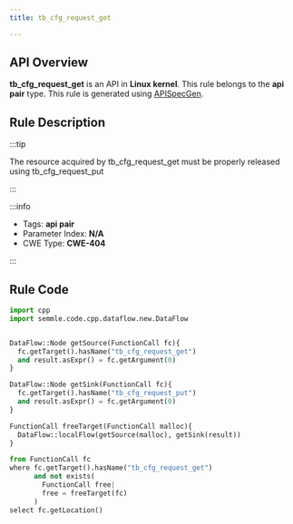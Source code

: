 ```yaml
---
title: tb_cfg_request_get

---
```



## API Overview
**tb_cfg_request_get** is an API in **Linux kernel**. This rule belongs to the **api pair** type. This rule is generated using [APISpecGen](../../tools/APISpecGen).
## Rule Description

:::tip

The resource acquired by tb_cfg_request_get must be properly released using tb_cfg_request_put

:::

:::info

- Tags: **api pair**
- Parameter Index: **N/A**
- CWE Type: **CWE-404**

:::

## Rule Code
```python
import cpp
import semmle.code.cpp.dataflow.new.DataFlow


DataFlow::Node getSource(FunctionCall fc){
  fc.getTarget().hasName("tb_cfg_request_get")
  and result.asExpr() = fc.getArgument(0)
}

DataFlow::Node getSink(FunctionCall fc){
  fc.getTarget().hasName("tb_cfg_request_put")
  and result.asExpr() = fc.getArgument(0)
}

FunctionCall freeTarget(FunctionCall malloc){
  DataFlow::localFlow(getSource(malloc), getSink(result))
}

from FunctionCall fc
where fc.getTarget().hasName("tb_cfg_request_get")
      and not exists(
        FunctionCall free| 
        free = freeTarget(fc)
      )
select fc.getLocation()

    
```